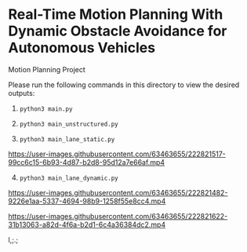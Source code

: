 # Real-Time Motion Planning With Dynamic Obstacle Avoidance  for Autonomous Vehicles
Motion Planning Project 

Please run the following commands in this directory to view the desired outputs:

1. `python3 main.py`


2. `python3 main_unstructured.py`
3. `python3 main_lane_static.py`

https://user-images.githubusercontent.com/63463655/222821517-99cc6c15-6b93-4d87-b2d8-95d12a7e66af.mp4


4. `python3 main_lane_dynamic.py`



https://user-images.githubusercontent.com/63463655/222821482-9226e1aa-5337-4694-98b9-1258f55e8cc4.mp4


https://user-images.githubusercontent.com/63463655/222821622-31b13063-a82d-4f6a-b2d1-6c4a36384dc2.mp4





l,;.;

